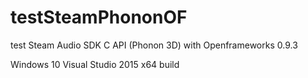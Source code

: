 # testSteamPhononOF
test Steam Audio SDK C API (Phonon 3D) with Openframeworks 0.9.3

Windows 10
Visual Studio 2015
x64 build 
